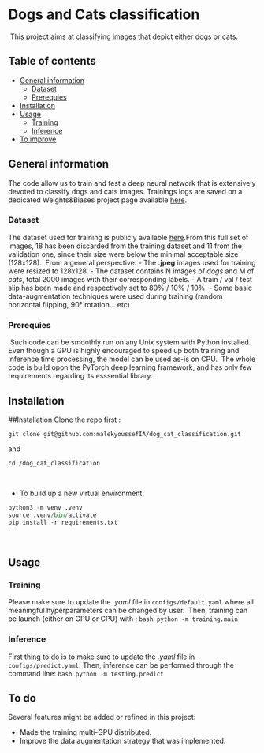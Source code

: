 # Dogs and Cats classification
​
This project aims at classifying images that depict either dogs or cats. 
​
## Table of contents
* [General information](#general-info)
	* [Dataset](#installation)
	* [Prerequies](#prerequies)
* [Installation](#installation)
* [Usage](#usage)
	* [Training](#training)
	* [Inference](#inference)
* [To improve](#to-improve)
​
## General information
The code allow us to train and test a deep neural network that is extensively devoted to classify dogs and cats images. Trainings logs are saved on a dedicated Weights&Biases project page available [here](https://wandb.ai/malekyoussef/dog_cat_classification?workspace=user-malekyoussef). 
​
### Dataset
The dataset used for training is publicly available [here](https://storage.googleapis.com/mledu-datasets/cats_and_dogs_filtered.zip). 
​
From this full set of images, 18 has been discarded from the training dataset and 11 from the validation one, since their size were below the minimal acceptable size (128x128). 
​
From a general perspective: 
	- The **.jpeg** images used for training were resized to 128x128. 
	- The dataset contains N images of *dogs* and M of *cats*, total 2000 images with their corresponding labels.
	- A train / val / test slip has been made and respectively set to 80% / 10% / 10%. 
	- Some basic data-augmentation techniques were used during training (random horizontal flipping, 90° rotation... etc)
​
### Prerequies
​
Such code can be smoothly run on any Unix system with Python installed. Even though a GPU is highly encouraged to speed up both training and inference time processing, the model can be used as-is on CPU. 
​
The whole code is build opon the PyTorch deep learning framework, and has only few requirements regarding its esssential library. 
​
​
## Installation

##Installation
Clone the repo first : 
```
git clone git@github.com:malekyoussefIA/dog_cat_classification.git
```
and 
```
cd /dog_cat_classification 
```
​
* To build up a new virtual environment:
```python 
python3 -m venv .venv
source .venv/bin/activate
pip install -r requirements.txt
```
​
## Usage 
### Training
Please make sure to update the *.yaml* file in `configs/default.yaml` where all meaningful hyperparameters can be changed by user. 
​
Then, training can be launch (either on GPU or CPU) with : 
```bash python -m training.main```
​
### Inference
First thing to do is to make sure to update the *.yaml* file in `configs/predict.yaml`. 
Then, inference can be performed through the command line: 
```bash python -m testing.predict```
​
​
## To do 
Several features might be added or refined in this project: 
​
* Made the training multi-GPU distributed. 
* Improve the data augmentation strategy that was implemented. 
